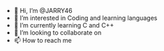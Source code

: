 - 👋 Hi, I’m @JARRY46
- 👀 I’m interested in Coding and learning languages 
- 🌱 I’m currently learning C and C++
- 💞️ I’m looking to collaborate on 
- 📫 How to reach me 

<!---
JARRY46/JARRY46 is a ✨ special ✨ repository because its `README.md` (this file) appears on your GitHub profile.
You can click the Preview link to take a look at your changes.
--->
